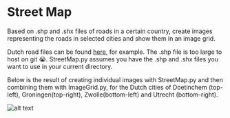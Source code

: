 # Street Map

Based on .shp and .shx files of roads in a certain country, create images representing the roads in selected cities and show them in an image grid.

Dutch road files can be found [here](https://mapcruzin.com/free-netherlands-arcgis-maps-shapefiles.htm), for example. The .shp file is too large to host on git :sob:. StreetMap.py assumes you have the .shp and .shx files you want to use in your current directory.

Below is the result of creating individual images with StreetMap.py and then combining them with ImageGrid.py, for the Dutch cities of Doetinchem \(top-left\), Groningen\(top-right\), Zwolle\(bottom-left\) and Utrecht \(bottom-right\).

![alt text](https://github.com/MaxvanHaastrecht/StreetMap/blob/master/city_grid.jpg)
